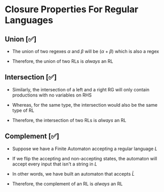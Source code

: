 # Closure Properties For Regular Languages

## Union [✅]

- The union of two regexes $\alpha$ and $\beta$ will be $(\alpha + \beta)$ which
is also a regex

- Therefore, the union of two RLs is *always* an RL

## Intersection [✅]

- Similarly, the intersection of a left and a right RG will only contain productions
with no variables on RHS

- Whereas, for the same type, the intersection would also be the same type of RL

- Therefore, the intersection of two RLs is *always* an RL

## Complement [✅]

- Suppose we have a Finite Automaton accepting a regular language $L$

- If we flip the accepting and non-accepting states, the automaton will accept
every input that isn't a string in $L$

- In other words, we have built an automaton that accepts $\bar L$

- Therefore, the complement of an RL is *always* an RL
